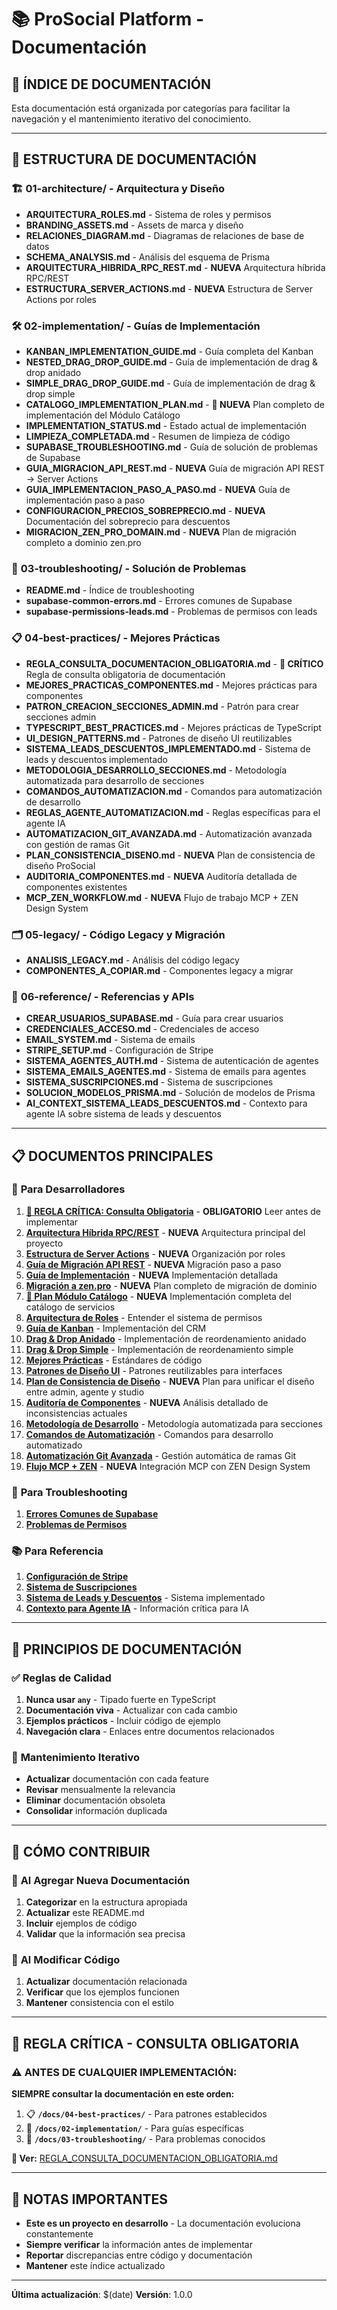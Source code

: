 # 📚 ProSocial Platform - Documentación

## 🎯 **ÍNDICE DE DOCUMENTACIÓN**

Esta documentación está organizada por categorías para facilitar la navegación y el mantenimiento iterativo del conocimiento.

---

## 📁 **ESTRUCTURA DE DOCUMENTACIÓN**

### 🏗️ **01-architecture/** - Arquitectura y Diseño

- **ARQUITECTURA_ROLES.md** - Sistema de roles y permisos
- **BRANDING_ASSETS.md** - Assets de marca y diseño
- **RELACIONES_DIAGRAM.md** - Diagramas de relaciones de base de datos
- **SCHEMA_ANALYSIS.md** - Análisis del esquema de Prisma
- **ARQUITECTURA_HIBRIDA_RPC_REST.md** - **NUEVA** Arquitectura híbrida RPC/REST
- **ESTRUCTURA_SERVER_ACTIONS.md** - **NUEVA** Estructura de Server Actions por roles

### 🛠️ **02-implementation/** - Guías de Implementación

- **KANBAN_IMPLEMENTATION_GUIDE.md** - Guía completa del Kanban
- **NESTED_DRAG_DROP_GUIDE.md** - Guía de implementación de drag & drop anidado
- **SIMPLE_DRAG_DROP_GUIDE.md** - Guía de implementación de drag & drop simple
- **CATALOGO_IMPLEMENTATION_PLAN.md** - **🚧 NUEVA** Plan completo de implementación del Módulo Catálogo
- **IMPLEMENTATION_STATUS.md** - Estado actual de implementación
- **LIMPIEZA_COMPLETADA.md** - Resumen de limpieza de código
- **SUPABASE_TROUBLESHOOTING.md** - Guía de solución de problemas de Supabase
- **GUIA_MIGRACION_API_REST.md** - **NUEVA** Guía de migración API REST → Server Actions
- **GUIA_IMPLEMENTACION_PASO_A_PASO.md** - **NUEVA** Guía de implementación paso a paso
- **CONFIGURACION_PRECIOS_SOBREPRECIO.md** - **NUEVA** Documentación del sobreprecio para descuentos
- **MIGRACION_ZEN_PRO_DOMAIN.md** - **NUEVA** Plan de migración completo a dominio zen.pro

### 🔧 **03-troubleshooting/** - Solución de Problemas

- **README.md** - Índice de troubleshooting
- **supabase-common-errors.md** - Errores comunes de Supabase
- **supabase-permissions-leads.md** - Problemas de permisos con leads

### 📋 **04-best-practices/** - Mejores Prácticas

- **REGLA_CONSULTA_DOCUMENTACION_OBLIGATORIA.md** - **🚨 CRÍTICO** Regla de consulta obligatoria de documentación
- **MEJORES_PRACTICAS_COMPONENTES.md** - Mejores prácticas para componentes
- **PATRON_CREACION_SECCIONES_ADMIN.md** - Patrón para crear secciones admin
- **TYPESCRIPT_BEST_PRACTICES.md** - Mejores prácticas de TypeScript
- **UI_DESIGN_PATTERNS.md** - Patrones de diseño UI reutilizables
- **SISTEMA_LEADS_DESCUENTOS_IMPLEMENTADO.md** - Sistema de leads y descuentos implementado
- **METODOLOGIA_DESARROLLO_SECCIONES.md** - Metodología automatizada para desarrollo de secciones
- **COMANDOS_AUTOMATIZACION.md** - Comandos para automatización de desarrollo
- **REGLAS_AGENTE_AUTOMATIZACION.md** - Reglas específicas para el agente IA
- **AUTOMATIZACION_GIT_AVANZADA.md** - Automatización avanzada con gestión de ramas Git
- **PLAN_CONSISTENCIA_DISENO.md** - **NUEVA** Plan de consistencia de diseño ProSocial
- **AUDITORIA_COMPONENTES.md** - **NUEVA** Auditoría detallada de componentes existentes
- **MCP_ZEN_WORKFLOW.md** - **NUEVA** Flujo de trabajo MCP + ZEN Design System

### 🗂️ **05-legacy/** - Código Legacy y Migración

- **ANALISIS_LEGACY.md** - Análisis del código legacy
- **COMPONENTES_A_COPIAR.md** - Componentes legacy a migrar

### 📖 **06-reference/** - Referencias y APIs

- **CREAR_USUARIOS_SUPABASE.md** - Guía para crear usuarios
- **CREDENCIALES_ACCESO.md** - Credenciales de acceso
- **EMAIL_SYSTEM.md** - Sistema de emails
- **STRIPE_SETUP.md** - Configuración de Stripe
- **SISTEMA_AGENTES_AUTH.md** - Sistema de autenticación de agentes
- **SISTEMA_EMAILS_AGENTES.md** - Sistema de emails para agentes
- **SISTEMA_SUSCRIPCIONES.md** - Sistema de suscripciones
- **SOLUCION_MODELOS_PRISMA.md** - Solución de modelos de Prisma
- **AI_CONTEXT_SISTEMA_LEADS_DESCUENTOS.md** - Contexto para agente IA sobre sistema de leads y descuentos

---

## 📋 **DOCUMENTOS PRINCIPALES**

### 🚀 **Para Desarrolladores**

1. **[🚨 REGLA CRÍTICA: Consulta Obligatoria](./04-best-practices/REGLA_CONSULTA_DOCUMENTACION_OBLIGATORIA.md)** - **OBLIGATORIO** Leer antes de implementar
2. **[Arquitectura Híbrida RPC/REST](./01-architecture/ARQUITECTURA_HIBRIDA_RPC_REST.md)** - **NUEVA** Arquitectura principal del proyecto
3. **[Estructura de Server Actions](./01-architecture/ESTRUCTURA_SERVER_ACTIONS.md)** - **NUEVA** Organización por roles
4. **[Guía de Migración API REST](./02-implementation/GUIA_MIGRACION_API_REST.md)** - **NUEVA** Migración paso a paso
5. **[Guía de Implementación](./02-implementation/GUIA_IMPLEMENTACION_PASO_A_PASO.md)** - **NUEVA** Implementación detallada
6. **[Migración a zen.pro](./02-implementation/MIGRACION_ZEN_PRO_DOMAIN.md)** - **NUEVA** Plan completo de migración de dominio
7. **[🚧 Plan Módulo Catálogo](./02-implementation/CATALOGO_IMPLEMENTATION_PLAN.md)** - **NUEVA** Implementación completa del catálogo de servicios
8. **[Arquitectura de Roles](./01-architecture/ARQUITECTURA_ROLES.md)** - Entender el sistema de permisos
9. **[Guía de Kanban](./02-implementation/KANBAN_IMPLEMENTATION_GUIDE.md)** - Implementación del CRM
10. **[Drag & Drop Anidado](./02-implementation/NESTED_DRAG_DROP_GUIDE.md)** - Implementación de reordenamiento anidado
11. **[Drag & Drop Simple](./02-implementation/SIMPLE_DRAG_DROP_GUIDE.md)** - Implementación de reordenamiento simple
12. **[Mejores Prácticas](./04-best-practices/MEJORES_PRACTICAS_COMPONENTES.md)** - Estándares de código
13. **[Patrones de Diseño UI](./04-best-practices/UI_DESIGN_PATTERNS.md)** - Patrones reutilizables para interfaces
14. **[Plan de Consistencia de Diseño](./04-best-practices/PLAN_CONSISTENCIA_DISENO.md)** - **NUEVA** Plan para unificar el diseño entre admin, agente y studio
15. **[Auditoría de Componentes](./04-best-practices/AUDITORIA_COMPONENTES.md)** - **NUEVA** Análisis detallado de inconsistencias actuales
16. **[Metodología de Desarrollo](./04-best-practices/METODOLOGIA_DESARROLLO_SECCIONES.md)** - Metodología automatizada para secciones
17. **[Comandos de Automatización](./04-best-practices/COMANDOS_AUTOMATIZACION.md)** - Comandos para desarrollo automatizado
18. **[Automatización Git Avanzada](./04-best-practices/AUTOMATIZACION_GIT_AVANZADA.md)** - Gestión automática de ramas Git
19. **[Flujo MCP + ZEN](./04-best-practices/MCP_ZEN_WORKFLOW.md)** - **NUEVA** Integración MCP con ZEN Design System

### 🔧 **Para Troubleshooting**

1. **[Errores Comunes de Supabase](./03-troubleshooting/supabase-common-errors.md)**
2. **[Problemas de Permisos](./03-troubleshooting/supabase-permissions-leads.md)**

### 📚 **Para Referencia**

1. **[Configuración de Stripe](./06-reference/STRIPE_SETUP.md)**
2. **[Sistema de Suscripciones](./06-reference/SISTEMA_SUSCRIPCIONES.md)**
3. **[Sistema de Leads y Descuentos](./04-best-practices/SISTEMA_LEADS_DESCUENTOS_IMPLEMENTADO.md)** - Sistema implementado
4. **[Contexto para Agente IA](./06-reference/AI_CONTEXT_SISTEMA_LEADS_DESCUENTOS.md)** - Información crítica para IA

---

## 🎯 **PRINCIPIOS DE DOCUMENTACIÓN**

### ✅ **Reglas de Calidad**

1. **Nunca usar `any`** - Tipado fuerte en TypeScript
2. **Documentación viva** - Actualizar con cada cambio
3. **Ejemplos prácticos** - Incluir código de ejemplo
4. **Navegación clara** - Enlaces entre documentos relacionados

### 🔄 **Mantenimiento Iterativo**

- **Actualizar** documentación con cada feature
- **Revisar** mensualmente la relevancia
- **Eliminar** documentación obsoleta
- **Consolidar** información duplicada

---

## 📝 **CÓMO CONTRIBUIR**

### 📖 **Al Agregar Nueva Documentación**

1. **Categorizar** en la estructura apropiada
2. **Actualizar** este README.md
3. **Incluir** ejemplos de código
4. **Validar** que la información sea precisa

### 🔧 **Al Modificar Código**

1. **Actualizar** documentación relacionada
2. **Verificar** que los ejemplos funcionen
3. **Mantener** consistencia con el estilo

---

## 🚨 **REGLA CRÍTICA - CONSULTA OBLIGATORIA**

### ⚠️ **ANTES DE CUALQUIER IMPLEMENTACIÓN:**

**SIEMPRE consultar la documentación en este orden:**

1. 📋 **`/docs/04-best-practices/`** - Para patrones establecidos
2. 🔧 **`/docs/02-implementation/`** - Para guías específicas
3. 🚨 **`/docs/03-troubleshooting/`** - Para problemas conocidos

**📖 Ver:** [REGLA_CONSULTA_DOCUMENTACION_OBLIGATORIA.md](./04-best-practices/REGLA_CONSULTA_DOCUMENTACION_OBLIGATORIA.md)

---

## 🚨 **NOTAS IMPORTANTES**

- **Este es un proyecto en desarrollo** - La documentación evoluciona constantemente
- **Siempre verificar** la información antes de implementar
- **Reportar** discrepancias entre código y documentación
- **Mantener** este índice actualizado

---

**Última actualización**: $(date)
**Versión**: 1.0.0
